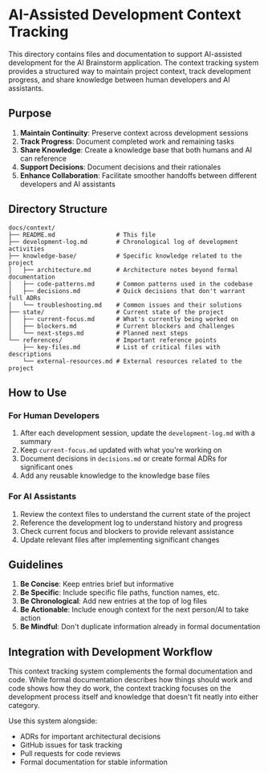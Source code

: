 # AI-Assisted Development Context Tracking

This directory contains files and documentation to support AI-assisted development for the AI Brainstorm application. The context tracking system provides a structured way to maintain project context, track development progress, and share knowledge between human developers and AI assistants.

## Purpose

1. **Maintain Continuity**: Preserve context across development sessions
2. **Track Progress**: Document completed work and remaining tasks
3. **Share Knowledge**: Create a knowledge base that both humans and AI can reference
4. **Support Decisions**: Document decisions and their rationales
5. **Enhance Collaboration**: Facilitate smoother handoffs between different developers and AI assistants

## Directory Structure

```
docs/context/
├── README.md                 # This file
├── development-log.md        # Chronological log of development activities
├── knowledge-base/           # Specific knowledge related to the project
│   ├── architecture.md       # Architecture notes beyond formal documentation
│   ├── code-patterns.md      # Common patterns used in the codebase
│   ├── decisions.md          # Quick decisions that don't warrant full ADRs
│   └── troubleshooting.md    # Common issues and their solutions
├── state/                    # Current state of the project
│   ├── current-focus.md      # What's currently being worked on
│   ├── blockers.md           # Current blockers and challenges
│   └── next-steps.md         # Planned next steps
└── references/               # Important reference points
    ├── key-files.md          # List of critical files with descriptions
    └── external-resources.md # External resources related to the project
```

## How to Use

### For Human Developers

1. After each development session, update the `development-log.md` with a summary
2. Keep `current-focus.md` updated with what you're working on
3. Document decisions in `decisions.md` or create formal ADRs for significant ones
4. Add any reusable knowledge to the knowledge base files

### For AI Assistants

1. Review the context files to understand the current state of the project
2. Reference the development log to understand history and progress
3. Check current focus and blockers to provide relevant assistance
4. Update relevant files after implementing significant changes

## Guidelines

1. **Be Concise**: Keep entries brief but informative
2. **Be Specific**: Include specific file paths, function names, etc.
3. **Be Chronological**: Add new entries at the top of log files
4. **Be Actionable**: Include enough context for the next person/AI to take action
5. **Be Mindful**: Don't duplicate information already in formal documentation

## Integration with Development Workflow

This context tracking system complements the formal documentation and code. While formal documentation describes how things should work and code shows how they do work, the context tracking focuses on the development process itself and knowledge that doesn't fit neatly into either category.

Use this system alongside:
- ADRs for important architectural decisions
- GitHub issues for task tracking
- Pull requests for code reviews
- Formal documentation for stable information 